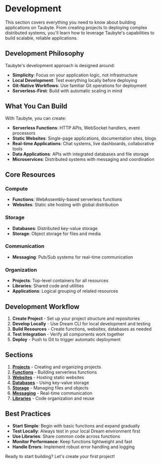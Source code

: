 # Development

<!-- Source: Based on docs-old/01-dev-getting-started/ structure -->

This section covers everything you need to know about building applications on Taubyte. From creating projects to deploying complex distributed systems, you'll learn how to leverage Taubyte's capabilities to build scalable, reliable applications.

## Development Philosophy

Taubyte's development approach is designed around:

- **Simplicity**: Focus on your application logic, not infrastructure
- **Local Development**: Test everything locally before deploying
- **Git-Native Workflows**: Use familiar Git operations for deployment
- **Serverless-First**: Build with automatic scaling in mind

## What You Can Build

With Taubyte, you can create:

- **Serverless Functions**: HTTP APIs, WebSocket handlers, event processors
- **Static Websites**: Single-page applications, documentation sites, blogs
- **Real-time Applications**: Chat systems, live dashboards, collaborative tools
- **Data Applications**: APIs with integrated databases and file storage
- **Microservices**: Distributed systems with messaging and coordination

## Core Resources

### Compute

- **Functions**: WebAssembly-based serverless functions
- **Websites**: Static site hosting with global distribution

### Storage

- **Databases**: Distributed key-value storage
- **Storage**: Object storage for files and media

### Communication

- **Messaging**: Pub/Sub systems for real-time communication

### Organization

- **Projects**: Top-level containers for all resources
- **Libraries**: Shared code and utilities
- **Applications**: Logical grouping of related resources

## Development Workflow

1. **Create Project** - Set up your project structure and repositories
2. **Develop Locally** - Use Dream CLI for local development and testing
3. **Build Resources** - Create functions, websites, databases as needed
4. **Test Integration** - Verify all components work together
5. **Deploy** - Push to Git to trigger automatic deployment

## Sections

1. **[Projects](projects.md)** - Creating and organizing projects
2. **[Functions](functions.md)** - Building serverless functions
3. **[Websites](websites.md)** - Hosting static websites
4. **[Databases](databases.md)** - Using key-value storage
5. **[Storage](storage.md)** - Managing files and objects
6. **[Messaging](messaging.md)** - Real-time communication
7. **[Libraries](libraries.md)** - Code organization and reuse

## Best Practices

- **Start Simple**: Begin with basic functions and expand gradually
- **Test Locally**: Always test in your local Dream environment first
- **Use Libraries**: Share common code across functions
- **Monitor Performance**: Keep functions lightweight and fast
- **Handle Errors**: Implement robust error handling and logging

Ready to start building? Let's create your first project!
